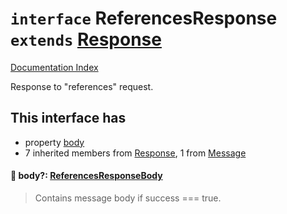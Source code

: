 # `interface` ReferencesResponse `extends` [Response](../interface.Response/README.md)

[Documentation Index](../README.md)

Response to "references" request.

## This interface has

- property [body](#-body-referencesresponsebody)
- 7 inherited members from [Response](../interface.Response/README.md), 1 from [Message](../interface.Message/README.md)


#### 📄 body?: [ReferencesResponseBody](../interface.ReferencesResponseBody/README.md)

> Contains message body if success === true.



